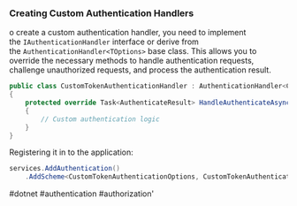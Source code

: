 ### Creating Custom Authentication Handlers

o create a custom authentication handler, you need to implement the `IAuthenticationHandler` interface or derive from the `AuthenticationHandler<TOptions>` base class. This allows you to override the necessary methods to handle authentication requests, challenge unauthorized requests, and process the authentication result.

```csharp
public class CustomTokenAuthenticationHandler : AuthenticationHandler<CustomTokenAuthenticationOptions>  
{  
	protected override Task<AuthenticateResult> HandleAuthenticateAsync()  
	{  
		// Custom authentication logic  
	}  
}
```

Registering it in to the application:

```csharp
services.AddAuthentication()  
	.AddScheme<CustomTokenAuthenticationOptions, CustomTokenAuthenticationHandler>("CustomToken", options => { });
```

#dotnet #authentication #authorization'